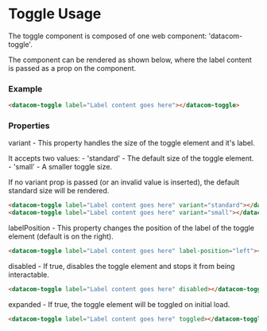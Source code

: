 # Toggle Usage

The toggle component is composed of one web component: 'datacom-toggle'.

The component can be rendered as shown below, where the label content is passed as a prop on the component.

### Example

```html
<datacom-toggle label="Label content goes here"></datacom-toggle>
```

### Properties

variant - This property handles the size of the toggle element and it's label. 

It accepts two values:
    - 'standard' - The default size of the toggle element.
    - 'small' - A smaller toggle size.

If no variant prop is passed (or an invalid value is inserted), the default standard size will be rendered.

```html
<datacom-toggle label="Label content goes here" variant="standard"></datacom-toggle>
<datacom-toggle label="Label content goes here" variant="small"></datacom-toggle>
```

labelPosition - This property changes the position of the label of the toggle element (default is on the right).

```html
<datacom-toggle label="Label content goes here" label-position="left"></datacom-toggle>
```

disabled - If true, disables the toggle element and stops it from being interactable.

```html
<datacom-toggle label="Label content goes here" disabled></datacom-toggle>
```

expanded - If true, the toggle element will be toggled on initial load.

```html
<datacom-toggle label="Label content goes here" toggled></datacom-toggle>
```